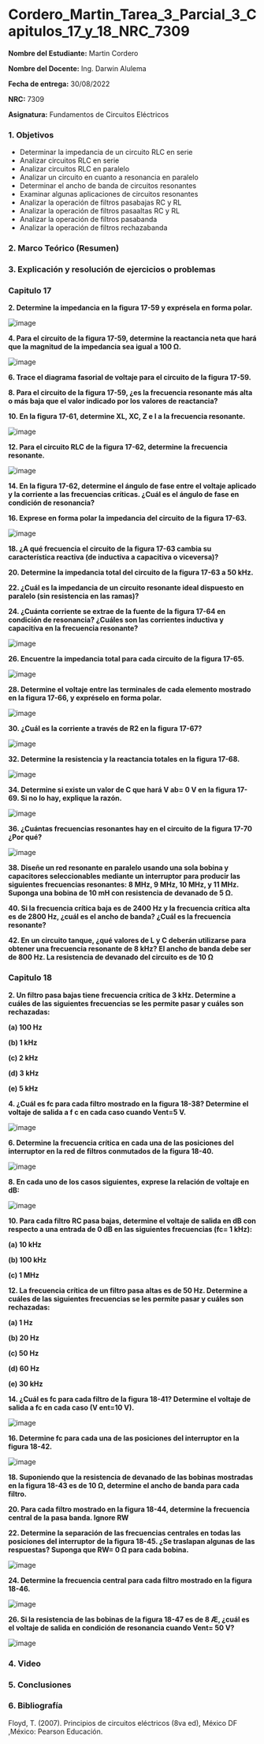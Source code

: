 # Cordero_Martin_Tarea_3_Parcial_3_Capitulos_17_y_18_NRC_7309

**Nombre del Estudiante:** Martin Cordero

**Nombre del Docente:** Ing. Darwin Alulema

**Fecha de entrega:** 30/08/2022

**NRC:** 7309

**Asignatura:** Fundamentos de Circuitos Eléctricos

### **1.	Objetivos**

* Determinar la impedancia de un circuito RLC en serie
* Analizar circuitos RLC en serie 
* Analizar circuitos RLC en paralelo 
* Analizar un circuito en cuanto a resonancia en paralelo 
* Determinar el ancho de banda de circuitos resonantes
* Examinar algunas aplicaciones de circuitos resonantes
* Analizar la operación de filtros pasabajas RC y RL
* Analizar la operación de filtros pasaaltas RC y RL
* Analizar la operación de filtros pasabanda
* Analizar la operación de filtros rechazabanda

### **2.	Marco Teórico (Resumen)**

### **3.	Explicación y resolución de ejercicios o problemas**

### **Capitulo 17**
**2. Determine la impedancia en la figura 17-59 y exprésela en forma polar.**

 ![image](https://user-images.githubusercontent.com/105742149/187308019-a91a0d12-b057-4ddb-9c02-e9d5212f41a0.png)

**4. Para el circuito de la figura 17-59, determine la reactancia neta que hará que la magnitud de la impedancia sea igual a 100 Ω.**

 ![image](https://user-images.githubusercontent.com/105742149/187308029-215f5458-8ee6-43d5-b6cc-ed8f0605e9c8.png)

**6. Trace el diagrama fasorial de voltaje para el circuito de la figura 17-59.**

**8. Para el circuito de la figura 17-59, ¿es la frecuencia resonante más alta o más baja que el valor indicado por los valores de reactancia?**

**10. En la figura 17-61, determine XL, XC, Z e I a la frecuencia resonante.**
 
 ![image](https://user-images.githubusercontent.com/105742149/187308052-580b170b-bb3d-4063-a73f-f827398e99cf.png)

**12. Para el circuito RLC de la figura 17-62, determine la frecuencia resonante.**

 ![image](https://user-images.githubusercontent.com/105742149/187308082-b86446f3-c3c1-4f59-bbc7-ef73d549f8e6.png)


**14. En la figura 17-62, determine el ángulo de fase entre el voltaje aplicado y la corriente a las frecuencias críticas. ¿Cuál es el ángulo de fase en condición de resonancia?**

**16. Exprese en forma polar la impedancia del circuito de la figura 17-63.**
 
 ![image](https://user-images.githubusercontent.com/105742149/187308118-65ee8608-ea61-4bfa-86ab-eaef24d8e724.png)

**18. ¿A qué frecuencia el circuito de la figura 17-63 cambia su característica reactiva (de inductiva a capacitiva o viceversa)?**

**20. Determine la impedancia total del circuito de la figura 17-63 a 50 kHz.**

**22. ¿Cuál es la impedancia de un circuito resonante ideal dispuesto en paralelo (sin resistencia en las ramas)?**

**24. ¿Cuánta corriente se extrae de la fuente de la figura 17-64 en condición de resonancia? ¿Cuáles son las corrientes inductiva y capacitiva en la frecuencia resonante?**
 
 ![image](https://user-images.githubusercontent.com/105742149/187308134-33a83fb7-84a9-422c-8e86-0e3d2f0c5775.png)

**26. Encuentre la impedancia total para cada circuito de la figura 17-65.**
 
 ![image](https://user-images.githubusercontent.com/105742149/187308153-af8ea124-8308-437a-b5c4-b1cfb6f44b59.png)

**28. Determine el voltaje entre las terminales de cada elemento mostrado en la figura 17-66, y expréselo en forma polar.**
 
 ![image](https://user-images.githubusercontent.com/105742149/187308179-02cbc2a4-ff39-48f5-9147-75b3ab61fb8d.png)

**30. ¿Cuál es la corriente a través de R2 en la figura 17-67?**
 
 ![image](https://user-images.githubusercontent.com/105742149/187308193-97b70f8f-a049-4831-9034-548dbf4912f9.png)

**32. Determine la resistencia y la reactancia totales en la figura 17-68.**
 
 ![image](https://user-images.githubusercontent.com/105742149/187308213-1c8a9cfd-1e36-4038-90f5-a3e57a967e87.png)

**34. Determine si existe un valor de C que hará V ab= 0 V en la figura 17-69. Si no lo hay, explique la razón.**
  
 ![image](https://user-images.githubusercontent.com/105742149/187308229-5d6c8649-d106-4403-974a-62f74e48d090.png)

**36. ¿Cuántas frecuencias resonantes hay en el circuito de la figura 17-70 ¿Por qué?**
 
 ![image](https://user-images.githubusercontent.com/105742149/187308256-2e576c35-9cb5-49c1-ac6c-460ae8de043b.png)

**38. Diseñe un red resonante en paralelo usando una sola bobina y capacitores seleccionables mediante un interruptor para producir las siguientes frecuencias resonantes: 8 MHz, 9 MHz, 10 MHz, y 11 MHz. Suponga una bobina de 10 mH con resistencia de devanado de 5 Ω.**

**40. Si la frecuencia crítica baja es de 2400 Hz y la frecuencia crítica alta es de 2800 Hz, ¿cuál es el ancho
de banda? ¿Cuál es la frecuencia resonante?**

**42. En un circuito tanque, ¿qué valores de L y C deberán utilizarse para obtener una frecuencia resonante de 8 kHz? El ancho de banda debe ser de 800 Hz. La resistencia de devanado del circuito es de 10 Ω**

### **Capitulo 18**

**2. Un filtro pasa bajas tiene frecuencia crítica de 3 kHz. Determine a cuáles de las siguientes frecuencias
se les permite pasar y cuáles son rechazadas:**

**(a) 100 Hz**

**(b) 1 kHz** 

**(c) 2 kHz** 

**(d) 3 kHz**

**(e) 5 kHz**

**4. ¿Cuál es fc para cada filtro mostrado en la figura 18-38? Determine el voltaje de salida a f c en cada caso
cuando Vent=5 V.**
 
![image](https://user-images.githubusercontent.com/105742149/187323762-aa23c533-abb4-41f5-9f94-834c01b7aa53.png)


**6. Determine la frecuencia crítica en cada una de las posiciones del interruptor en la red de filtros conmutados
de la figura 18-40.**

![image](https://user-images.githubusercontent.com/105742149/187323792-fd4b353c-b83e-405f-a1f4-70545438512d.png)


**8. En cada uno de los casos siguientes, exprese la relación de voltaje en dB:**
 
 ![image](https://user-images.githubusercontent.com/105742149/187323820-a6817f5e-376b-4b51-a72e-191ee26450a5.png)

**10. Para cada filtro RC pasa bajas, determine el voltaje de salida en dB con respecto a una entrada de 0 dB en las siguientes frecuencias (fc= 1 kHz):**

**(a) 10 kHz**

**(b) 100 kHz** 

**(c) 1 MHz**

**12. La frecuencia crítica de un filtro pasa altas es de 50 Hz. Determine a cuáles de las siguientes frecuencias
se les permite pasar y cuáles son rechazadas:**

**(a) 1 Hz**

**(b) 20 Hz** 

**(c) 50 Hz**

**(d) 60 Hz**

**(e) 30 kHz**

**14. ¿Cuál es fc para cada filtro de la figura 18-41? Determine el voltaje de salida a fc en cada caso (V ent=10 V).**
 
 ![image](https://user-images.githubusercontent.com/105742149/187323834-777c848f-5807-4ffc-a5dc-9697cd7c40fe.png)

**16. Determine fc para cada una de las posiciones del interruptor en la figura 18-42.**
 
![image](https://user-images.githubusercontent.com/105742149/187323855-195c1cb3-8529-4237-b60c-ded3f9d3b07d.png)

**18. Suponiendo que la resistencia de devanado de las bobinas mostradas en la figura 18-43 es de 10 Ω, determine
el ancho de banda para cada filtro.**

**20. Para cada filtro mostrado en la figura 18-44, determine la frecuencia central de la pasa banda. Ignore RW**

**22. Determine la separación de las frecuencias centrales en todas las posiciones del interruptor de la figura 18-45. ¿Se traslapan algunas de las respuestas? Suponga que RW= 0 Ω para cada bobina.**

![image](https://user-images.githubusercontent.com/105742149/187323878-f036ebb4-2d7e-490c-b7dc-8423905339d9.png)

 
**24. Determine la frecuencia central para cada filtro mostrado en la figura 18-46.**

![image](https://user-images.githubusercontent.com/105742149/187323895-2ef50b52-8b24-4cbe-827c-9207ed6712ae.png)

**26. Si la resistencia de las bobinas de la figura 18-47 es de 8 Æ, ¿cuál es el voltaje de salida en condición de resonancia cuando Vent= 50 V?**

![image](https://user-images.githubusercontent.com/105742149/187323909-a0bb5eb1-4f07-47b0-b7ba-476a5c7b2ed6.png)

### **4.	Video**

### **5.	Conclusiones**

### **6.	Bibliografía**

Floyd, T. (2007). Principios de circuitos eléctricos (8va ed), México DF ,México: Pearson Educación.

